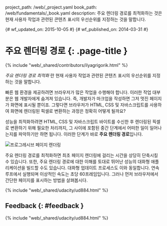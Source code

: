 project_path: /web/_project.yaml book_path: /web/fundamentals/_book.yaml description: 주요 렌더링 경로를 최적화하는 것은 현재 사용자 작업과 관련된 콘텐츠 표시의 우선순위를 지정하는 것을 말합니다.

{# wf_updated_on: 2015-10-05 #} {# wf_published_on: 2014-03-31 #}

# 주요 렌더링 경로 {: .page-title }

{% include "web/_shared/contributors/ilyagrigorik.html" %}

*주요 렌더링 경로 최적화* 란 현재 사용자 작업과 관련된 콘텐츠 표시의 우선순위를 지정하는 것을 말합니다.

빠른 웹 환경을 제공하려면 브라우저가 많은 작업을 수행해야 합니다. 이러한 작업 대부분은 웹 개발자에게 숨겨져 있습니다. 즉, 개발자가 마크업을 작성하면 그저 멋진 페이지가 화면에 표시될 뿐이죠. 그렇다면 브라우저가 HTML, CSS 및 자바스크립트를 사용하여 화면에 렌더링된 픽셀로 변환하는 과정은 정확히 어떻게 될까요?

성능을 최적화하려면 HTML, CSS 및 자바스크립트 바이트를 수신한 후 렌더링된 픽셀로 변환하기 위해 필요한 처리까지, 그 사이에 포함된 중간 단계에서 어떠한 일이 일어나는지를 파악하기만 하면 됩니다. 이러한 단계가 바로 **주요 렌더링 경로**입니다.

<img src="images/progressive-rendering.png"  alt="프로그레시브 페이지 렌더링" />

주요 렌더링 경로를 최적화하면 최초 페이지 렌더링에 걸리는 시간을 상당히 단축시킬 수 있습니다. 또한, 주요 렌더링 경로에 대한 이해를 토대로 뛰어난 성능의 대화형 애플리케이션을 빌드할 수도 있습니다. 대화형 업데이트 프로세스도 이와 동일합니다. 연속 루프에서 실행되며 이상적인 속도는 초당 60프레임입니다. 그러나 먼저 브라우저에서 간단한 페이지를 표시하는 방법을 살펴봅시다.

{% include "web/_shared/udacity/ud884.html" %}

## Feedback {: #feedback }

{% include "web/_shared/udacity/ud884.html" %}